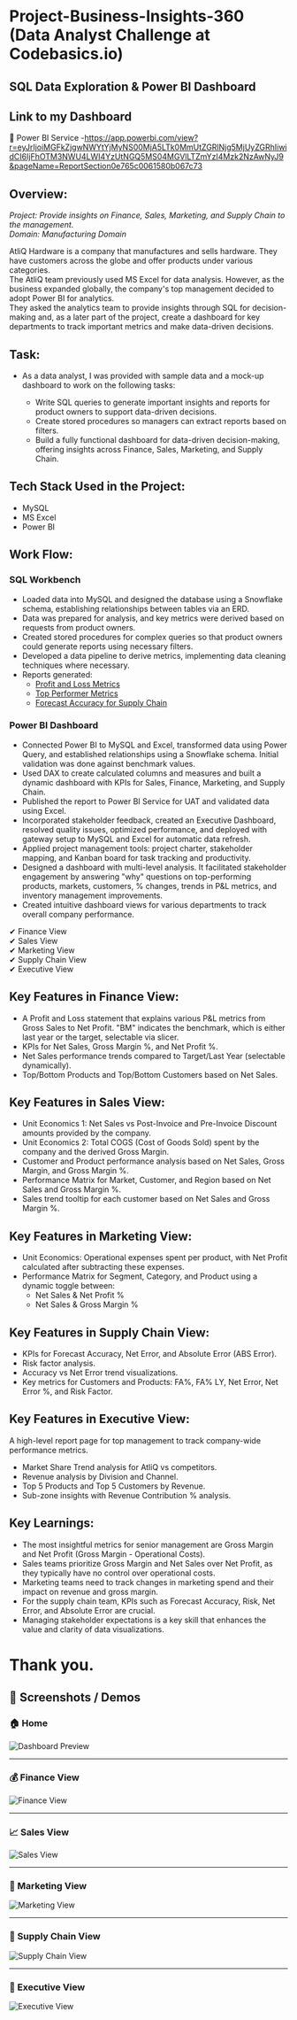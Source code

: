 # Project-Business-Insights-360 (Data Analyst Challenge at Codebasics.io)
## SQL Data Exploration & Power BI Dashboard

## Link to my Dashboard

🔷 Power BI Service -https://app.powerbi.com/view?r=eyJrIjoiMGFkZjgwNWYtYjMyNS00MjA5LTk0MmUtZGRlNjg5MjUyZGRhIiwidCI6IjFhOTM3NWU4LWI4YzUtNGQ5MS04MGVlLTZmYzI4Mzk2NzAwNyJ9&pageName=ReportSection0e765c0061580b067c73

## Overview:
*Project: Provide insights on Finance, Sales, Marketing, and Supply Chain to the management.*  
*Domain: Manufacturing Domain*

AtliQ Hardware is a company that manufactures and sells hardware. They have customers across the globe and offer products under various categories.  
The AtliQ team previously used MS Excel for data analysis. However, as the business expanded globally, the company's top management decided to adopt Power BI for analytics.  
They asked the analytics team to provide insights through SQL for decision-making and, as a later part of the project, create a dashboard for key departments to track important metrics and make data-driven decisions.

## Task:

* As a data analyst, I was provided with sample data and a mock-up dashboard to work on the following tasks:

  - Write SQL queries to generate important insights and reports for product owners to support data-driven decisions.
  - Create stored procedures so managers can extract reports based on filters.
  - Build a fully functional dashboard for data-driven decision-making, offering insights across Finance, Sales, Marketing, and Supply Chain.

## Tech Stack Used in the Project:

* MySQL  
* MS Excel  
* Power BI  

## Work Flow:
### SQL Workbench

* Loaded data into MySQL and designed the database using a Snowflake schema, establishing relationships between tables via an ERD.
* Data was prepared for analysis, and key metrics were derived based on requests from product owners.
* Created stored procedures for complex queries so that product owners could generate reports using necessary filters.
* Developed a data pipeline to derive metrics, implementing data cleaning techniques where necessary.
* Reports generated:
  - [Profit and Loss Metrics](https://github.com/ADsaint13/Business-Insights-360/blob/main/Sql%20Insights-1%20Advance%20Finance%20Analysis..sql)
  - [Top Performer Metrics](https://github.com/ADsaint13/Business-Insights-360/blob/main/Sql%20Insights-2%20Advance%20Top%20Performer%20Analysis..sql)
  - [Forecast Accuracy for Supply Chain](https://github.com/ADsaint13/Business-Insights-360/blob/main/Sql%20Insights-3%20Advance%20Supply%20Chain%20%20Analysis..sql)

### Power BI Dashboard

* Connected Power BI to MySQL and Excel, transformed data using Power Query, and established relationships using a Snowflake schema. Initial validation was done against benchmark values.
* Used DAX to create calculated columns and measures and built a dynamic dashboard with KPIs for Sales, Finance, Marketing, and Supply Chain.
* Published the report to Power BI Service for UAT and validated data using Excel.
* Incorporated stakeholder feedback, created an Executive Dashboard, resolved quality issues, optimized performance, and deployed with gateway setup to MySQL and Excel for automatic data refresh.
* Applied project management tools: project charter, stakeholder mapping, and Kanban board for task tracking and productivity.
* Designed a dashboard with multi-level analysis. It facilitated stakeholder engagement by answering "why" questions on top-performing products, markets, customers, % changes, trends in P&L metrics, and inventory management improvements.
* Created intuitive dashboard views for various departments to track overall company performance.

✔ Finance View  
✔ Sales View  
✔ Marketing View  
✔ Supply Chain View  
✔ Executive View  

## Key Features in Finance View:
* A Profit and Loss statement that explains various P&L metrics from Gross Sales to Net Profit. "BM" indicates the benchmark, which is either last year or the target, selectable via slicer.
* KPIs for Net Sales, Gross Margin %, and Net Profit %.
* Net Sales performance trends compared to Target/Last Year (selectable dynamically).
* Top/Bottom Products and Top/Bottom Customers based on Net Sales.

## Key Features in Sales View:
* Unit Economics 1: Net Sales vs Post-Invoice and Pre-Invoice Discount amounts provided by the company.
* Unit Economics 2: Total COGS (Cost of Goods Sold) spent by the company and the derived Gross Margin.
* Customer and Product performance analysis based on Net Sales, Gross Margin, and Gross Margin %.
* Performance Matrix for Market, Customer, and Region based on Net Sales and Gross Margin %.
* Sales trend tooltip for each customer based on Net Sales and Gross Margin %.

## Key Features in Marketing View:
* Unit Economics: Operational expenses spent per product, with Net Profit calculated after subtracting these expenses.
* Performance Matrix for Segment, Category, and Product using a dynamic toggle between:
  - Net Sales & Net Profit %
  - Net Sales & Gross Margin %

## Key Features in Supply Chain View:
* KPIs for Forecast Accuracy, Net Error, and Absolute Error (ABS Error).
* Risk factor analysis.
* Accuracy vs Net Error trend visualizations.
* Key metrics for Customers and Products: FA%, FA% LY, Net Error, Net Error %, and Risk Factor.

## Key Features in Executive View:
A high-level report page for top management to track company-wide performance metrics.

* Market Share Trend analysis for AtliQ vs competitors.
* Revenue analysis by Division and Channel.
* Top 5 Products and Top 5 Customers by Revenue.
* Sub-zone insights with Revenue Contribution % analysis.

    
## Key Learnings:

* The most insightful metrics for senior management are Gross Margin and Net Profit (Gross Margin - Operational Costs).
* Sales teams prioritize Gross Margin and Net Sales over Net Profit, as they typically have no control over operational costs.
* Marketing teams need to track changes in marketing spend and their impact on revenue and gross margin.
* For the supply chain team, KPIs such as Forecast Accuracy, Risk, Net Error, and Absolute Error are crucial.
* Managing stakeholder expectations is a key skill that enhances the value and clarity of data visualizations.

# Thank you.

## 📸 Screenshots / Demos

### 🏠 Home
![Dashboard Preview](https://github.com/ADsaint13/Business-Insights-360/blob/main/Home%20view.png)

---

### 💰 Finance View
![Finance View](https://github.com/ADsaint13/Business-Insights-360/blob/main/Finance%20View.png)

---

### 📈 Sales View
![Sales View](https://github.com/ADsaint13/Business-Insights-360/blob/main/Sales%20View.png)

---

### 📣 Marketing View
![Marketing View](https://github.com/ADsaint13/Business-Insights-360/blob/main/Marketing.png)

---

### 🚚 Supply Chain View
![Supply Chain View](https://github.com/ADsaint13/Business-Insights-360/blob/main/Supply%20chain%20View.png)

---

### 👔 Executive View
![Executive View](https://github.com/ADsaint13/Business-Insights-360/blob/main/Executive%20View.png)

 



